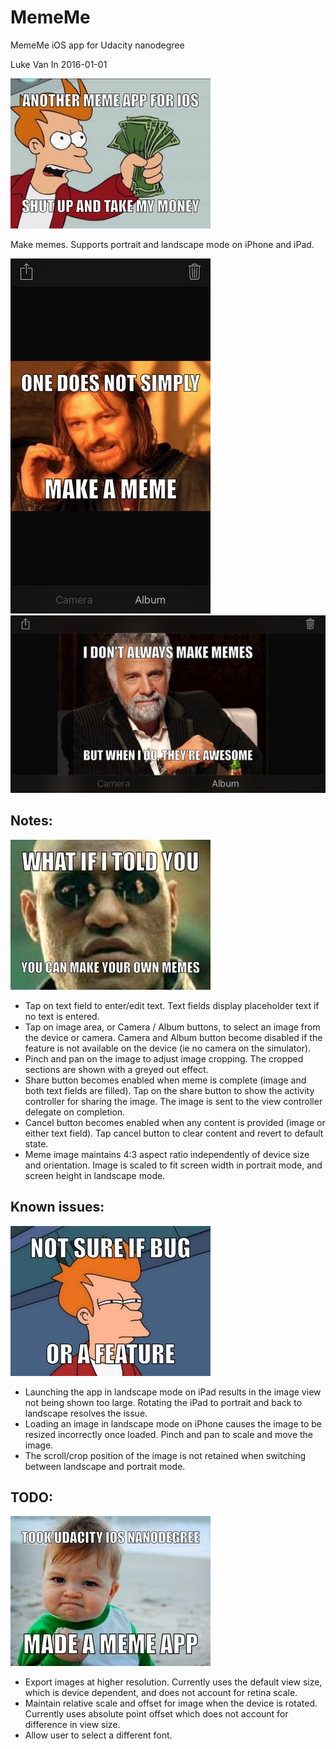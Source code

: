 # MemeMe
MemeMe iOS app for Udacity nanodegree

Luke Van In 2016-01-01

![Take my money](Images/meme-03.JPG)

Make memes. Supports portrait and landscape mode on iPhone and iPad.

![Portrait](Images/preview-portrait.png)
![Portrait](Images/preview-landscape.png)

## Notes:

![Take my money](Images/meme-04.JPG)

- Tap on text field to enter/edit text. Text fields display placeholder text if no text is entered.
- Tap on image area, or Camera / Album buttons, to select an image from the device or camera. Camera and Album button become disabled if the feature is not available on the device (ie no camera on the simulator).
- Pinch and pan on the image to adjust image cropping. The cropped sections are shown with a greyed out effect.
- Share button becomes enabled when meme is complete (image and both text fields are filled). Tap on the share button to show the activity controller for sharing the image. The image is sent to the view controller delegate on completion.
- Cancel button becomes enabled when any content is provided (image or either text field). Tap cancel button to clear content and revert to default state.
- Meme image maintains 4:3 aspect ratio independently of device size and orientation. Image is scaled to fit screen width in portrait mode, and screen height in landscape mode.

## Known issues:

![Take my money](Images/meme-01.JPG)

- Launching the app in landscape mode on iPad results in the image view not being shown too large. Rotating the iPad to portrait and back to landscape resolves the issue.
- Loading an image in landscape mode on iPhone causes the image to be resized incorrectly once loaded. Pinch and pan to scale and move the image.
- The scroll/crop position of the image is not retained when switching between landscape and portrait mode.

## TODO:

![Take my money](Images/meme-13.JPG)

- Export images at higher resolution. Currently uses the default view size, which is device dependent, and does not account for retina scale.
- Maintain relative scale and offset for image when the device is rotated. Currently uses absolute point offset which does not account for difference in view size.
- Allow user to select a different font.
